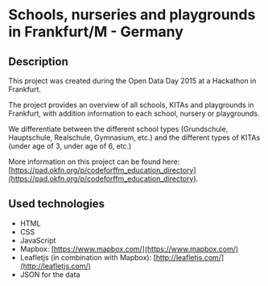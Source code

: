 # Schools, nurseries and playgrounds in Frankfurt/M - Germany

## Description

This project was created during the Open Data Day 2015 at a Hackathon in Frankfurt.

The project provides an overview of all schools, KITAs and playgrounds in Frankfurt, with addition information to each school, nursery or playgrounds.

We differentiate between the different school types (Grundschule, Hauptschule, Realschule, Gymnasium, etc.) and the different types of KITAs (under age of 3, under age of 6, etc.)

More information on this project can be found here: [https://pad.okfn.org/p/codeforffm_education_directory](https://pad.okfn.org/p/codeforffm_education_directory).

## Used technologies

- HTML
- CSS
- JavaScript
- Mapbox: [https://www.mapbox.com/](https://www.mapbox.com/) 
- Leafletjs (in combination with Mapbox): [http://leafletjs.com/](http://leafletjs.com/) 
- JSON for the data
